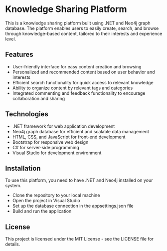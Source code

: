 # Knowledge Sharing Platform
This is a knowledge sharing platform built using .NET and Neo4j graph database. The platform enables users to easily create, search, and browse through knowledge-based content, tailored to their interests and experience level.

## Features
* User-friendly interface for easy content creation and browsing
* Personalized and recommended content based on user behavior and interests
* Efficient search functionality for quick access to relevant knowledge
* Ability to organize content by relevant tags and categories
* Integrated commenting and feedback functionality to encourage collaboration and sharing

## Technologies
* .NET framework for web application development
* Neo4j graph database for efficient and scalable data management
* HTML, CSS, and JavaScript for front-end development
* Bootstrap for responsive web design
* C# for server-side programming
* Visual Studio for development environment

## Installation
To use this platform, you need to have .NET and Neo4j installed on your system.
* Clone the repository to your local machine
* Open the project in Visual Studio
* Set up the database connection in the appsettings.json file
* Build and run the application

## License
This project is licensed under the MIT License - see the LICENSE file for details.
